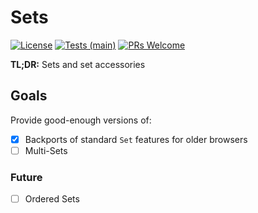 # Sets

[![License](https://img.shields.io/badge/License-MIT-License.svg)](https://opensource.org/license/mit)
[![Tests (main)](https://github.com/PegboardJS/Sets/actions/workflows/test.yaml/badge.svg?branch=main)](https://github.com/pushfoo/PegboardJS/Sets/actions/workflows/test.yaml?branch=main)
[![PRs Welcome](https://img.shields.io/badge/PRs-welcome-brightgreen.svg)](https://makeapullrequest.com)


**TL;DR:** Sets and set accessories

## Goals

Provide good-enough versions of:

- [x] Backports of standard `Set` features for older browsers
- [ ] Multi-Sets

### Future 

- [ ] Ordered Sets

